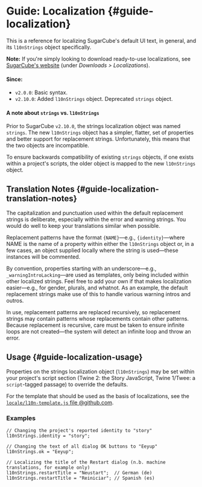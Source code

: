 <!-- ***********************************************************************************************
	Guide: Localization
************************************************************************************************ -->
# Guide: Localization {#guide-localization}

This is a reference for localizing SugarCube's default UI text, in general, and its `l10nStrings` object specifically.

<p role="note"><b>Note:</b>
If you're simply looking to download ready-to-use localizations, see <a href="http://www.motoslave.net/sugarcube/2/#downloads">SugarCube's website</a> (under <em>Downloads &gt; Localizations</em>).
</p>

#### Since:

* `v2.0.0`: Basic syntax.
* `v2.10.0`: Added `l10nStrings` object.  Deprecated `strings` object.

#### A note about `strings` vs. `l10nStrings`

Prior to SugarCube `v2.10.0`, the strings localization object was named `strings`.  The new `l10nStrings` object has a simpler, flatter, set of properties and better support for replacement strings.  Unfortunately, this means that the two objects are incompatible.

To ensure backwards compatibility of existing `strings` objects, if one exists within a project's scripts, the older object is mapped to the new `l10nStrings` object.


<!-- ***************************************************************************
	Translation Notes
**************************************************************************** -->
## Translation Notes {#guide-localization-translation-notes}

The capitalization and punctuation used within the default replacement strings is deliberate, especially within the error and warning strings.  You would do well to keep your translations similar when possible.

Replacement patterns have the format `{NAME}`—e.g., `{identity}`—where NAME is the name of a property within either the `l10nStrings` object or, in a few cases, an object supplied locally where the string is used—these instances will be commented.

By convention, properties starting with an underscore—e.g., `_warningIntroLacking`—are used as templates, only being included within other localized strings.  Feel free to add your own if that makes localization easier—e.g., for gender, plurals, and whatnot.  As an example, the default replacement strings make use of this to handle various warning intros and outros.

In use, replacement patterns are replaced recursively, so replacement strings may contain patterns whose replacements contain other patterns.  Because replacement is recursive, care must be taken to ensure infinite loops are not created—the system will detect an infinite loop and throw an error.


<!-- ***************************************************************************
	Usage
**************************************************************************** -->
## Usage {#guide-localization-usage}

Properties on the strings localization object (`l10nStrings`) may be set within your project's script section (Twine&nbsp;2: the Story JavaScript, Twine&nbsp;1/Twee: a `script`-tagged passage) to override the defaults.

For the template that should be used as the basis of localizations, see the [`locale/l10n-template.js` file @github.com](https://github.com/tmedwards/sugarcube-2/tree/develop/locale/).

### Examples

```
// Changing the project's reported identity to "story"
l10nStrings.identity = "story";

// Changing the text of all dialog OK buttons to "Eeyup"
l10nStrings.ok = "Eeyup";

// Localizing the title of the Restart dialog (n.b. machine translations, for example only)
l10nStrings.restartTitle = "Neustart";  // German (de)
l10nStrings.restartTitle = "Reiniciar"; // Spanish (es)
```
